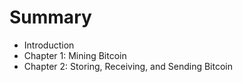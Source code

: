 # Summary

* Introduction
* Chapter 1: Mining Bitcoin
* Chapter 2: Storing, Receiving, and Sending Bitcoin

